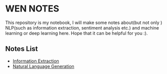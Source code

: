 # WEN NOTES

This repository is my notebook, I will make some notes about(but not only ) NLP(such as information extraction, sentiment analysis etc.) and machine learning or deep learning here. Hope that it can be helpful for you :).

## Notes List
- [Information Extraction](https://github.com/HughWen/wen_notes/blob/master/IE.md)
- [Natural Language Generation](https://github.com/HughWen/wen_notes/blob/master/NLG.md)